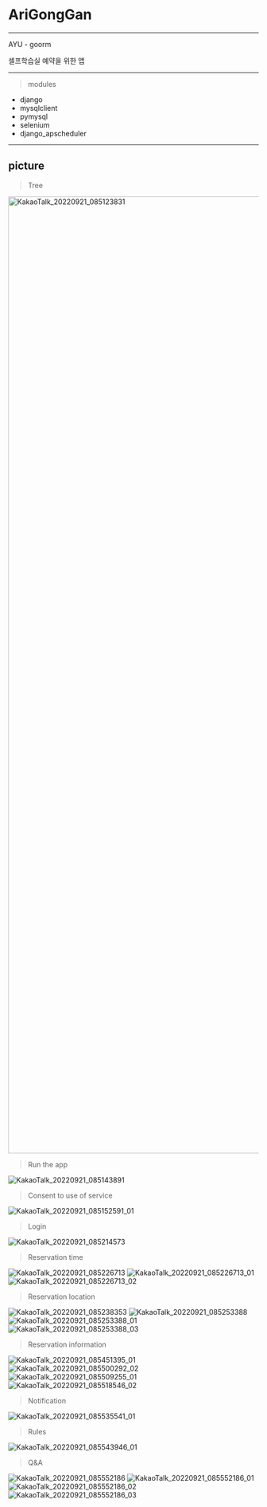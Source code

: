 # AriGongGan

---

AYU - goorm

셀프학습실 예약을 위한 앱

---
> modules
- django
- mysqlclient
- pymysql
- selenium
- django_apscheduler

---
picture
---

>Tree

<img width="1920" alt="KakaoTalk_20220921_085123831" src="https://github.com/KwonYongHwan920/arigonggan/assets/105268804/dd98d8a2-6c37-4333-a095-9bb881ad8c27">


>Run the app

![KakaoTalk_20220921_085143891](https://github.com/KwonYongHwan920/arigonggan/assets/105268804/3d21432e-ad84-485f-970d-e12ea686d662)


>Consent to use of service

![KakaoTalk_20220921_085152591_01](https://github.com/KwonYongHwan920/arigonggan/assets/105268804/6f80716c-38f1-492b-97f8-1e3f2590111e)


>Login

![KakaoTalk_20220921_085214573](https://github.com/KwonYongHwan920/arigonggan/assets/105268804/7219dd40-b988-4071-8a54-6befac7c664b)


>Reservation time

![KakaoTalk_20220921_085226713](https://github.com/KwonYongHwan920/arigonggan/assets/105268804/568cc041-1ae7-46fc-83bf-a059dcdb210b) ![KakaoTalk_20220921_085226713_01](https://github.com/KwonYongHwan920/arigonggan/assets/105268804/462df0e1-5801-40a3-a0e6-63f64d37f457) ![KakaoTalk_20220921_085226713_02](https://github.com/KwonYongHwan920/arigonggan/assets/105268804/59425305-5204-44d6-9030-44ef9352f7d7)


>Reservation location

![KakaoTalk_20220921_085238353](https://github.com/KwonYongHwan920/arigonggan/assets/105268804/f40bb309-f683-4088-a8f3-d12974d00091) ![KakaoTalk_20220921_085253388](https://github.com/KwonYongHwan920/arigonggan/assets/105268804/0f98b872-b0ca-44a1-bb30-e9f9fc9bcd08) ![KakaoTalk_20220921_085253388_01](https://github.com/KwonYongHwan920/arigonggan/assets/105268804/24e0bd69-cad1-4cf9-bff4-710e7c758f71) ![KakaoTalk_20220921_085253388_03](https://github.com/KwonYongHwan920/arigonggan/assets/105268804/46801d6d-3c3d-4bb9-8db4-953d02718557)


>Reservation information

![KakaoTalk_20220921_085451395_01](https://github.com/KwonYongHwan920/arigonggan/assets/105268804/1417b226-b1e2-437a-b67f-fbcae20a9671) ![KakaoTalk_20220921_085500292_02](https://github.com/KwonYongHwan920/arigonggan/assets/105268804/43e2df52-1612-42df-8de4-c223a8aa2e40) ![KakaoTalk_20220921_085509255_01](https://github.com/KwonYongHwan920/arigonggan/assets/105268804/6277f7dd-f0d1-48ee-8ea9-7b5424d79dc4) ![KakaoTalk_20220921_085518546_02](https://github.com/KwonYongHwan920/arigonggan/assets/105268804/004f6087-1a3c-45fc-91d1-684b47294894)


>Notification

![KakaoTalk_20220921_085535541_01](https://github.com/KwonYongHwan920/arigonggan/assets/105268804/cbfad430-f381-4cef-99c2-be6a53ff68a1)


>Rules

![KakaoTalk_20220921_085543946_01](https://github.com/KwonYongHwan920/arigonggan/assets/105268804/bbbb2d1e-cae6-4e19-80d0-bc0a652c590b)


>Q&A

![KakaoTalk_20220921_085552186](https://github.com/KwonYongHwan920/arigonggan/assets/105268804/7a3a761f-2fcc-45c1-ac4e-3ac35aa925cf)
![KakaoTalk_20220921_085552186_01](https://github.com/KwonYongHwan920/arigonggan/assets/105268804/4475166a-7eb4-495b-9a53-4da016181e4c)
![KakaoTalk_20220921_085552186_02](https://github.com/KwonYongHwan920/arigonggan/assets/105268804/3261aef9-5faf-427e-8909-3ed13e95aeb9)
![KakaoTalk_20220921_085552186_03](https://github.com/KwonYongHwan920/arigonggan/assets/105268804/8d833cb2-ff2b-42ed-ba8e-538a7a9fbad9)
